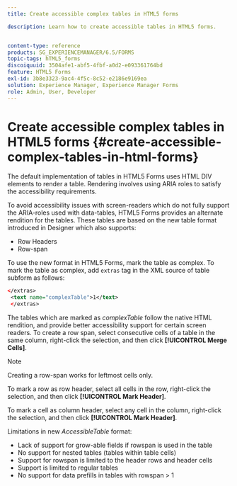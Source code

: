 ```yaml
---
title: Create accessible complex tables in HTML5 forms

description: Learn how to create accessible tables in HTML5 forms.


content-type: reference
products: SG_EXPERIENCEMANAGER/6.5/FORMS
topic-tags: hTML5_forms
discoiquuid: 3504afe1-abf5-4fbf-a0d2-e093361764bd
feature: HTML5 Forms
exl-id: 3b8e3323-9ac4-4f5c-8c52-e2186e9169ea
solution: Experience Manager, Experience Manager Forms
role: Admin, User, Developer
---
```

# Create accessible complex tables in HTML5 forms {#create-accessible-complex-tables-in-html-forms}

The default implementation of tables in HTML5 Forms uses HTML DIV elements to render a table. Rendering involves using ARIA roles to satisfy the accessibility requirements.

To avoid accessibility issues with screen-readers which do not fully support the ARIA-roles used with data-tables, HTML5 Forms provides an alternate rendition for the tables. These tables are based on the new table format introduced in Designer which also supports:

* Row Headers
* Row-span

To use the new format in HTML5 Forms, mark the table as complex. To mark the table as complex, add `extras` tag in the XML source of table subform as follows:

```xml
</extras>
 <text name="complexTable">1</text>
 </extras>
```

The tables which are marked as *complexTable* follow the native HTML rendition, and provide better accessibility support for certain screen readers.  To create a row span, select consecutive cells of a table in the same column, right-click the selection, and then click **[!UICONTROL Merge Cells]**.

>[!NOTE]
>
>Creating a row-span works for leftmost cells only.

To mark a row as row header, select all cells in the row, right-click the selection, and then click **[!UICONTROL Mark Header]**.

To mark a cell as column header, select any cell in the column, right-click the selection, and then click **[!UICONTROL Mark Header]**.

Limitations in new *AccessibleTable* format:

* Lack of support for grow-able fields if rowspan is used in the table
* No support for nested tables (tables within table cells)
* Support for rowspan is limited to the header rows and header cells
* Support is limited to regular tables
* No support for data prefills in tables with rowspan &gt; 1
